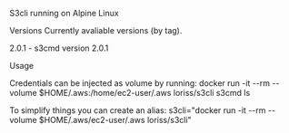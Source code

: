 S3cli running on Alpine Linux

Versions
Currently avaliable versions (by tag).

2.0.1 - s3cmd version 2.0.1

Usage

Credentials can be injected as volume by running:
docker run -it --rm --volume $HOME/.aws:/home/ec2-user/.aws loriss/s3cli s3cmd ls

To simplify things you can create an alias:
s3cli="docker run -it --rm --volume $HOME/.aws/ec2-user/.aws loriss/s3cli"
